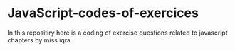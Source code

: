 # JavaScript-codes-of-exercices
In this repositiry here is a coding of exercise questions related to javascript chapters by miss iqra.
